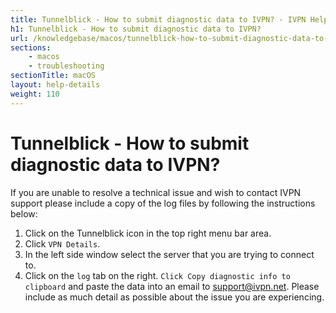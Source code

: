 ```yaml
---
title: Tunnelblick - How to submit diagnostic data to IVPN? - IVPN Help
h1: Tunnelblick - How to submit diagnostic data to IVPN?
url: /knowledgebase/macos/tunnelblick-how-to-submit-diagnostic-data-to-ivpn/
sections:
    - macos
    - troubleshooting
sectionTitle: macOS
layout: help-details
weight: 110
---
```

# Tunnelblick - How to submit diagnostic data to IVPN?

If you are unable to resolve a technical issue and wish to contact IVPN support please include a copy of the log files by following the instructions below:

1. Click on the Tunnelblick icon in the top right menu bar area.
2. Click `VPN Details`.
3. In the left side window select the server that you are trying to connect to.
4. Click on the `log` tab on the right. `Click Copy diagnostic info to clipboard` and paste the data into an email to [support@ivpn.net](mailto:support@ivpn.net). Please include as much detail as possible about the issue you are experiencing.
